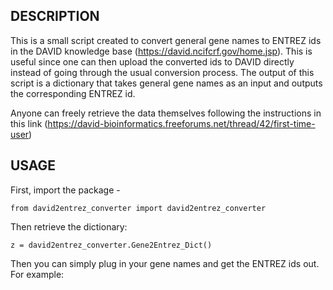 ## DESCRIPTION
This is a small script created to convert general gene names to ENTREZ ids in the DAVID knowledge base (https://david.ncifcrf.gov/home.jsp). This is useful since one can then upload the converted ids to DAVID directly instead of going through the usual conversion process. The output of this script is a dictionary that takes general gene names as an input and outputs the corresponding ENTREZ id.

Anyone can freely retrieve the data themselves following the instructions in this link (https://david-bioinformatics.freeforums.net/thread/42/first-time-user)



## USAGE

First, import the package -

```
from david2entrez_converter import david2entrez_converter
```
Then retrieve the dictionary:

```
z = david2entrez_converter.Gene2Entrez_Dict()
```

Then you can simply plug in your gene names and get the ENTREZ ids out. For example:
